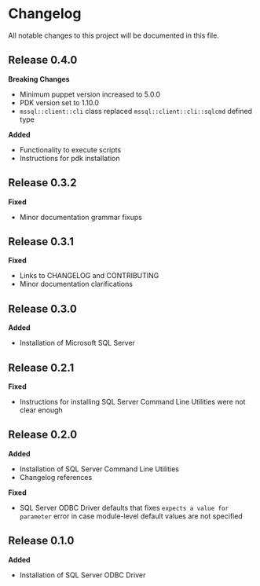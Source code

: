 # Changelog

All notable changes to this project will be documented in this file.

## Release 0.4.0

**Breaking Changes**

* Minimum puppet version increased to 5.0.0
* PDK version set to 1.10.0
* `mssql::client::cli` class replaced `mssql::client::cli::sqlcmd` defined type

**Added**

* Functionality to execute scripts
* Instructions for pdk installation

## Release 0.3.2

**Fixed**

* Minor documentation grammar fixups

## Release 0.3.1

**Fixed**

* Links to CHANGELOG and CONTRIBUTING
* Minor documentation clarifications

## Release 0.3.0

**Added**

* Installation of Microsoft SQL Server

## Release 0.2.1

**Fixed**

* Instructions for installing SQL Server Command Line Utilities were not clear enough

## Release 0.2.0

**Added**

* Installation of SQL Server Command Line Utilities
* Changelog references

**Fixed**

* SQL Server ODBC Driver defaults that fixes `expects a value for parameter` error in case module-level default values are not specified

## Release 0.1.0

**Added**

* Installation of SQL Server ODBC Driver
